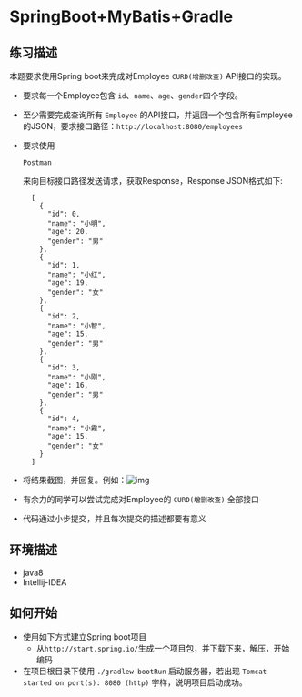 # SpringBoot+MyBatis+Gradle
## 练习描述

本题要求使用Spring boot来完成对Employee `CURD(增删改查)` API接口的实现。

- 要求每一个Employee包含 `id`、`name`、`age`、`gender`四个字段。

- 至少需要完成查询所有 `Employee` 的API接口，并返回一个包含所有Employee的JSON，要求接口路径：`http://localhost:8080/employees`

- 要求使用

  ```
  Postman
  ```

  来向目标接口路径发送请求，获取Response，Response JSON格式如下:

  ```
    [
      {
        "id": 0,
        "name": "小明",
        "age": 20,
        "gender": "男"
      },
      {
        "id": 1,
        "name": "小红",
        "age": 19,
        "gender": "女"  
      },
      {
        "id": 2,
        "name": "小智",
        "age": 15,
        "gender": "男"
      },
      {
        "id": 3,
        "name": "小刚",
        "age": 16,
        "gender": "男"
      },
      {
        "id": 4,
        "name": "小霞",
        "age": 15,
        "gender": "女"
      }
    ]
  ```

- 将结果截图，并回复。例如：![img](https://raw.githubusercontent.com/tws-online-quiz/spring-boot-quiz/master/example.png)

- 有余力的同学可以尝试完成对Employee的 `CURD(增删改查)` 全部接口

- 代码通过小步提交，并且每次提交的描述都要有意义

## 环境描述

- java8
- Intellij-IDEA

## 如何开始

- 使用如下方式建立Spring boot项目
  - 从`http://start.spring.io/`生成一个项目包，并下载下来，解压，开始编码
- 在项目根目录下使用 `./gradlew bootRun` 启动服务器，若出现 `Tomcat started on port(s): 8080 (http)` 字样，说明项目启动成功。
